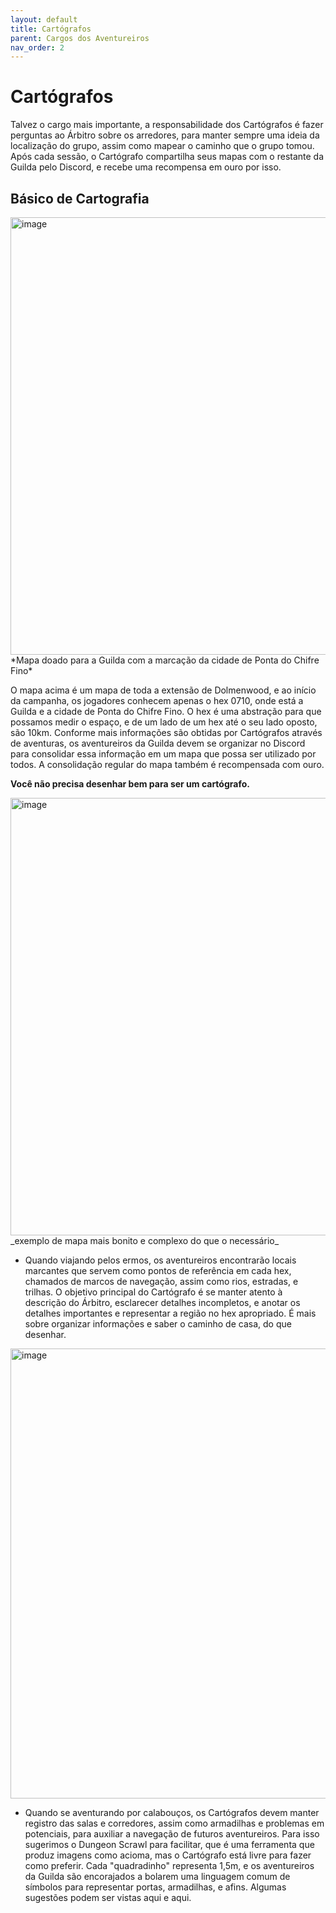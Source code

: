 ```yaml
---
layout: default
title: Cartógrafos
parent: Cargos dos Aventureiros
nav_order: 2
---
```


# Cartógrafos

Talvez o cargo mais importante, a responsabilidade dos Cartógrafos é fazer perguntas ao Árbitro sobre os arredores, para manter sempre uma ideia da localização do grupo, assim como mapear o caminho que o grupo tomou. Após cada sessão, o Cartógrafo compartilha seus mapas com o restante da Guilda pelo Discord, e recebe uma recompensa em ouro por isso.

## Básico de Cartografia

<img width="700" height="700" alt="image" src="https://github.com/user-attachments/assets/e19e1523-1085-49c1-8074-808b0b4a9148" />
*Mapa doado para a Guilda com a marcação da cidade de Ponta do Chifre Fino*

O mapa acima é um mapa de toda a extensão de Dolmenwood, e ao início da campanha, os jogadores conhecem apenas o hex 0710, onde está a Guilda e a cidade de Ponta do Chifre Fino. O hex é uma abstração para que possamos medir o espaço, e de um lado de um hex até o seu lado oposto, são 10km. Conforme mais informações são obtidas por Cartógrafos através de aventuras, os aventureiros da Guilda devem se organizar no Discord para consolidar essa informação em um mapa que possa ser utilizado por todos. A consolidação regular do mapa também é recompensada com ouro.

**Você não precisa desenhar bem para ser um cartógrafo.** 

<img width="700" height="700" alt="image" src="https://github.com/user-attachments/assets/b7d4d7bc-c064-4113-b1eb-f9097975c682" />
_exemplo de mapa mais bonito e complexo do que o necessário_

+ Quando viajando pelos ermos, os aventureiros encontrarão locais marcantes que servem como pontos de referência em cada hex, chamados de marcos de navegação, assim como rios, estradas, e trilhas. O objetivo principal do Cartógrafo é se manter atento à descrição do Árbitro, esclarecer detalhes incompletos, e anotar os detalhes importantes e representar a região no hex apropriado. É mais sobre organizar informações e saber o caminho de casa, do que desenhar.

<img width="760" height="720" alt="image" src="https://github.com/user-attachments/assets/f33cad96-55f4-420e-aa60-c97c29729603" />
 
+ Quando se aventurando por calabouços, os Cartógrafos devem manter registro das salas e corredores, assim como armadilhas e problemas em potenciais, para auxiliar a navegação de futuros aventureiros. Para isso sugerimos o Dungeon Scrawl para facilitar, que é uma ferramenta que produz imagens como acioma, mas o Cartógrafo está livre para fazer como preferir. Cada "quadradinho" representa 1,5m, e os aventureiros da Guilda são encorajados a bolarem uma linguagem comum de símbolos para representar portas, armadilhas, e afins. Algumas sugestões podem ser vistas aqui e aqui.
 



